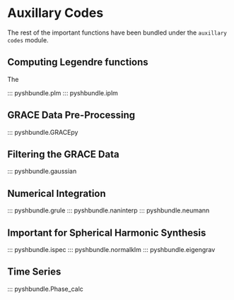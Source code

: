 # Auxillary Codes

The rest of the important functions have been bundled under the `auxillary codes` module. 

## Computing Legendre functions

The

::: pyshbundle.plm
::: pyshbundle.iplm

## GRACE Data Pre-Processing
::: pyshbundle.GRACEpy

## Filtering the GRACE Data
::: pyshbundle.gaussian
 
## Numerical Integration
::: pyshbundle.grule
::: pyshbundle.naninterp
::: pyshbundle.neumann

## Important for Spherical Harmonic Synthesis
::: pyshbundle.ispec
::: pyshbundle.normalklm
::: pyshbundle.eigengrav

## Time Series
::: pyshbundle.Phase_calc